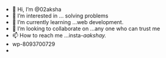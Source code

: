 - 👋 Hi, I’m @02aksha
- 👀 I’m interested in ... solving problems 
- 🌱 I’m currently learning ...web development.
- 💞️ I’m looking to collaborate on ...any one who can trust me
- 📫 How to reach me ...insta-_aakshay._
- wp-8093700729
- 


<!---
02aksha/02aksha is a ✨ special ✨ repository because its `README.md` (this file) appears on your GitHub profile.
You can click the Preview link to take a look at your changes.
--->
